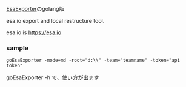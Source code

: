 
[EsaExporter](https://github.com/NAL-6295/EsaExporter)のgolang版

esa.io export and local restructure tool.

esa.io is https://esa.io

### sample
```
goEsaExporter -mode=md -root="d:\\" -team="teamname" -token="api token"
```

goEsaExporter -h
で、使い方が出ます
